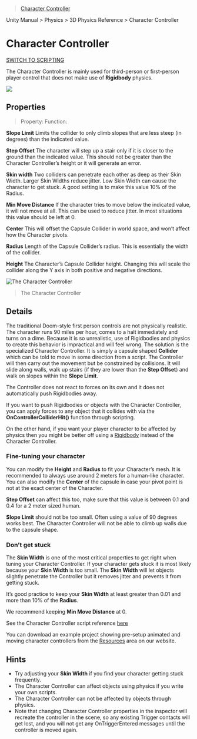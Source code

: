 > [Character Controller](https://docs.unity3d.com/Manual/class-CharacterController.html)

Unity Manual > Physics > 3D Physics Reference > Character Controller

# Character Controller

[SWITCH TO SCRIPTING](https://docs.unity3d.com/ScriptReference/CharacterController.html)

The Character Controller is mainly used for third-person or first-person player control that does not make use of **Rigidbody** physics.

![](https://docs.unity3d.com/uploads/Main/Inspector-CharacterController.png)

## Properties

> Property:   Function:

**Slope Limit** Limits the collider to only climb slopes that are less steep (in degrees) than the indicated value.

**Step Offset** The character will step up a stair only if it is closer to the ground than the indicated value. This should not be greater than the Character Controller’s height or it will generate an error.

**Skin width**  Two colliders can penetrate each other as deep as their Skin Width. Larger Skin Widths reduce jitter. Low Skin Width can cause the character to get stuck. A good setting is to make this value 10% of the Radius.

**Min Move Distance**   If the character tries to move below the indicated value, it will not move at all. This can be used to reduce jitter. In most situations this value should be left at 0.

**Center**  This will offset the Capsule Collider in world space, and won’t affect how the Character pivots.

**Radius**  Length of the Capsule Collider’s radius. This is essentially the width of the collider.

**Height**  The Character’s Capsule Collider height. Changing this will scale the collider along the Y axis in both positive and negative directions.

![The Character Controller](https://docs.unity3d.com/uploads/Main/CharacterControllerWindow.png)
>The Character Controller

## Details

The traditional Doom-style first person controls are not physically realistic. The character runs 90 miles per hour, comes to a halt immediately and turns on a dime. Because it is so unrealistic, use of Rigidbodies and physics to create this behavior is impractical and will feel wrong. The solution is the specialized Character Controller. It is simply a capsule shaped **Collider** which can be told to move in some direction from a script. The Controller will then carry out the movement but be constrained by collisions. It will slide along walls, walk up stairs (if they are lower than the **Step Offset**) and walk on slopes within the **Slope Limit**.

The Controller does not react to forces on its own and it does not automatically push Rigidbodies away.

If you want to push Rigidbodies or objects with the Character Controller, you can apply forces to any object that it collides with via the **OnControllerColliderHit()** function through scripting.

On the other hand, if you want your player character to be affected by physics then you might be better off using a [Rigidbody](https://docs.unity3d.com/Manual/class-Rigidbody.html) instead of the Character Controller.

### Fine-tuning your character

You can modify the **Height** and **Radius** to fit your Character’s mesh. It is recommended to always use around 2 meters for a human-like character. You can also modify the **Center** of the capsule in case your pivot point is not at the exact center of the Character.

**Step Offset** can affect this too, make sure that this value is between 0.1 and 0.4 for a 2 meter sized human.

**Slope Limit** should not be too small. Often using a value of 90 degrees works best. The Character Controller will not be able to climb up walls due to the capsule shape.

### Don’t get stuck

The **Skin Width** is one of the most critical properties to get right when tuning your Character Controller. If your character gets stuck it is most likely because your **Skin Width** is too small. The **Skin Width** will let objects slightly penetrate the Controller but it removes jitter and prevents it from getting stuck.

It’s good practice to keep your **Skin Width** at least greater than 0.01 and more than 10% of the **Radius**.

We recommend keeping **Min Move Distance** at 0.

See the Character Controller script reference [here](https://docs.unity3d.com/ScriptReference/CharacterController.html)

You can download an example project showing pre-setup animated and moving character controllers from the [Resources](http://www.unity3d.com/support/resources) area on our website.

## Hints

* Try adjusting your **Skin Width** if you find your character getting stuck frequently.
* The Character Controller can affect objects using physics if you write your own scripts.
* The Character Controller can not be affected by objects through physics.
* Note that changing Character Controller properties in the inspector will recreate the controller in the scene, so any existing Trigger contacts will get lost, and you will not get any OnTriggerEntered messages until the controller is moved again.